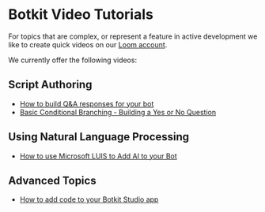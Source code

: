 # Botkit Video Tutorials
For topics that are complex, or represent a feature in active development we like to create quick videos on our [Loom account](https://www.useloom.com/share/folder/ce5c67e77c67485c9c9e9381e8750c54). 

We currently offer the following videos:

## Script Authoring
* [How to build Q&A responses for your bot](build_q&a_responses.md)
* [Basic Conditional Branching - Building a Yes or No Question](basic_conditional_branching.md)

## Using Natural Language Processing 

* [How to use Microsoft LUIS to Add AI to your Bot](use_microsoft_luis.md)

## Advanced Topics
* [How to add code to your Botkit Studio app
](adding_code.md)
